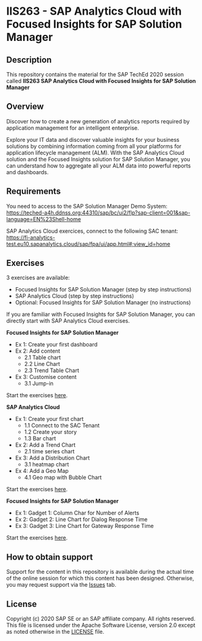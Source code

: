 # IIS263 - SAP Analytics Cloud with Focused Insights for SAP Solution Manager

## Description

This repository contains the material for the SAP TechEd 2020 session called **IIS263 SAP Analytics Cloud with Focused Insights for SAP Solution Manager**

## Overview

Discover how to create a new generation of analytics reports required by application management for an intelligent enterprise. 

Explore your IT data and discover valuable insights for your business solutions by combining information coming from all your platforms for application lifecycle management (ALM). 
With the SAP Analytics Cloud solution and the Focused Insights solution for SAP Solution Manager, you can understand how to aggregate all your ALM data into powerful reports and dashboards.

## Requirements

You need to access to the SAP Solution Manager Demo System: 
https://teched-a4h.ddnss.org:44310/sap/bc/ui2/flp?sap-client=001&sap-language=EN%23Shell-home


SAP Analytics Cloud exercices, connect to the following SAC tenant: 
https://fi-analytics-test.eu10.sapanalytics.cloud/sap/fpa/ui/app.html#;view_id=home


## Exercises

3 exercises are available:

* Focused Insights for SAP Solution Manager (step by step instructions)
* SAP Analytics Cloud (step by step instructions)
* Optional:  Focused Insights for SAP Solution Manager (no instructions)


If you are familiar with Focused Insights for SAP Solution Manager, you  can directly start with SAP Analytics Cloud exercises.
    
    
**Focused Insights for SAP Solution Manager**
  * Ex 1: Create your first dashboard	
  * Ex 2: Add content
    * 2.1	Table chart	
    * 2.2	Line Chart	
    * 2.3   Trend Table Chart
  * Ex 3: Customise content
    * 3.1    Jump-in


Start the exercises [here](exercises/IIS263_exercise_1.pdf).


**SAP Analytics Cloud**
  * Ex 1: Create your first chart	
    * 1.1	Connect to the SAC Tenant	
    * 1.2	Create your story	
    * 1.3	Bar chart	
  * Ex 2: Add a Trend Chart	
    * 2.1	time series chart	
  * Ex 3: Add a Distribution Chart
    * 3.1	heatmap chart	
  * Ex 4: Add a Geo Map	
    * 4.1	Geo map with Bubble Chart
 

Start the exercises [here](exercises/IIS263_exercise_2.pdf).


**Focused Insights for SAP Solution Manager**
  * Ex 1: Gadget 1: Column Char for Number of Alerts	
  * Ex 2: Gadget 2: Line Chart for Dialog Response Time
  * Ex 3: Gadget 3: Line Chart for Gateway Response Time
 

Start the exercises [here](exercises/IIS263_exercise_3.pdf).


## How to obtain support

Support for the content in this repository is available during the actual time of the online session for which this content has been designed. Otherwise, you may request support via the [Issues](../../issues) tab.


## License
Copyright (c) 2020 SAP SE or an SAP affiliate company. All rights reserved. This file is licensed under the Apache Software License, version 2.0 except as noted otherwise in the [LICENSE](LICENSES/Apache-2.0.txt) file.
